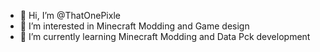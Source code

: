 - 👋 Hi, I’m @ThatOnePixle
- 👀 I’m interested in Minecraft Modding and Game design
- 🌱 I’m currently learning Minecraft Modding and Data Pck development

<!---
ThatOnePixle/ThatOnePixle is a ✨ special ✨ repository because its `README.md` (this file) appears on your GitHub profile.
You can click the Preview link to take a look at your changes.
--->
